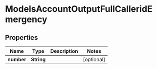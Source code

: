 

# ModelsAccountOutputFullCalleridEmergency


## Properties

| Name | Type | Description | Notes |
|------------ | ------------- | ------------- | -------------|
|**number** | **String** |  |  [optional] |



